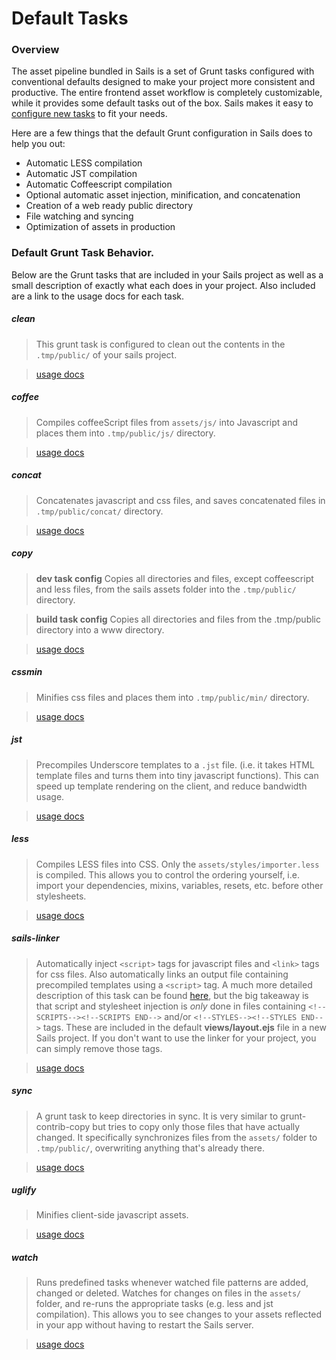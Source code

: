 # Default Tasks

### Overview

The asset pipeline bundled in Sails is a set of Grunt tasks configured with conventional defaults designed to make your project more consistent and productive. The entire frontend asset workflow is completely customizable, while it provides some default tasks out of the box. Sails makes it easy to [configure new tasks](http://sailsjs.org/documentation/concepts/Assets/TaskAutomation.html?q=task-configuration) to fit your needs.
<!-- change link to: /documentation/concepts/assets/task-automation#?task-configuration once new site is live -->

Here are a few things that the default Grunt configuration in Sails does to help you out:  
- Automatic LESS compilation
- Automatic JST compilation
- Automatic Coffeescript compilation
- Optional automatic asset injection, minification, and concatenation
- Creation of a web ready public directory
- File watching and syncing
- Optimization of assets in production

### Default Grunt Task Behavior.

Below are the Grunt tasks that are included in your Sails project as well as a small description of exactly what each does in your project. Also included are a link to the usage docs for each task.

##### clean

> This grunt task is configured to clean out the contents in the `.tmp/public/` of your sails project.

> [usage docs](https://github.com/gruntjs/grunt-contrib-clean)

##### coffee

> Compiles coffeeScript files from `assets/js/` into Javascript and places them into `.tmp/public/js/` directory.

> [usage docs](https://github.com/gruntjs/grunt-contrib-coffee)

##### concat

> Concatenates javascript and css files, and saves concatenated files in `.tmp/public/concat/` directory.

> [usage docs](https://github.com/gruntjs/grunt-contrib-concat)

##### copy

> **dev task config**
> Copies all directories and files, except coffeescript and less files, from the sails assets folder into the `.tmp/public/` directory.

> **build task config**
> Copies all directories and files from the .tmp/public directory into a www directory.

> [usage docs](https://github.com/gruntjs/grunt-contrib-copy)

##### cssmin

> Minifies css files and places them into `.tmp/public/min/` directory.

> [usage docs](https://github.com/gruntjs/grunt-contrib-cssmin)

##### jst

> Precompiles Underscore templates to a `.jst` file. (i.e. it takes HTML template files and turns them into tiny javascript functions). This can speed up template rendering on the client, and reduce bandwidth usage.

> [usage docs](https://github.com/gruntjs/grunt-contrib-jst)

##### less

> Compiles LESS files into CSS. Only the `assets/styles/importer.less` is compiled. This allows you to control the ordering yourself, i.e. import your dependencies, mixins, variables, resets, etc. before other stylesheets.

> [usage docs](https://github.com/gruntjs/grunt-contrib-less)

##### sails-linker

> Automatically inject `<script>` tags for javascript files and `<link>` tags for css files.  Also automatically links an output file containing precompiled templates using a `<script>` tag. A much more detailed description of this task can be found [here](https://github.com/balderdashy/sails-generate-frontend/blob/master/docs/overview.md#a-litte-bit-more-about-sails-linking), but the big takeaway is that script and stylesheet injection is *only* done in files containing `<!--SCRIPTS--><!--SCRIPTS END-->` and/or `<!--STYLES--><!--STYLES END-->` tags.  These are included in the default **views/layout.ejs** file in a new Sails project.  If you don't want to use the linker for your project, you can simply remove those tags.

> [usage docs](https://github.com/Zolmeister/grunt-sails-linker)

##### sync

> A grunt task to keep directories in sync. It is very similar to grunt-contrib-copy but tries to copy only those files that have actually changed. It specifically synchronizes files from the `assets/` folder to `.tmp/public/`, overwriting anything that's already there.

> [usage docs](https://github.com/tomusdrw/grunt-sync)

##### uglify

> Minifies client-side javascript assets.

> [usage docs](https://github.com/gruntjs/grunt-contrib-uglify)

##### watch

> Runs predefined tasks whenever watched file patterns are added, changed or deleted. Watches for changes on files in the `assets/` folder, and re-runs the appropriate tasks (e.g. less and jst compilation).  This allows you to see changes to your assets reflected in your app without having to restart the Sails server.

> [usage docs](https://github.com/gruntjs/grunt-contrib-watch)


<docmeta name="displayName" value="Default Tasks">
<docmeta name="isDeprecated" value="true">
